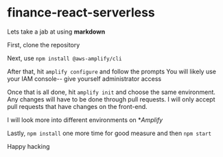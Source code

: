 # finance-react-serverless
Lets take a jab at using **markdown**

First, clone the repository

Next, use `npm install @aws-amplify/cli`

After that, hit `amplify configure` and follow the prompts
You will likely use your IAM console-- give yourself administrator access

Once that is all done, hit `amplify init` and choose the same environment. Any changes will have to be done through pull requests. I will only accept pull requests that have changes on the front-end.

I will look more into different environments on **Amplify*

Lastly, `npm install` one more time for good measure and then `npm start`

Happy hacking